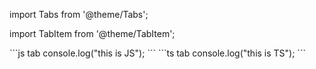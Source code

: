 import Tabs from '@theme/Tabs';

import TabItem from '@theme/TabItem';

<Tabs groupId="code-examples">
  <TabItem value="js" label="JavaScript">
    ```js tab
    console.log("this is JS");
    ```
  </TabItem>

  <TabItem value="ts" label="TypeScript">
    ```ts tab
    console.log("this is TS");
    ```
  </TabItem>
</Tabs>
